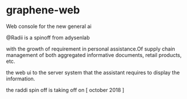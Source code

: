 # graphene-web
Web console for the new general ai

@Radii is a spinoff from adysenlab

with the growth of requirement in personal assistance.Of supply chain management of both aggregated informative documents, retail products, etc.

the web ui to the server system that the assistant requires to display the information.

the raddi spin off is taking off on [ october 2018 ]
